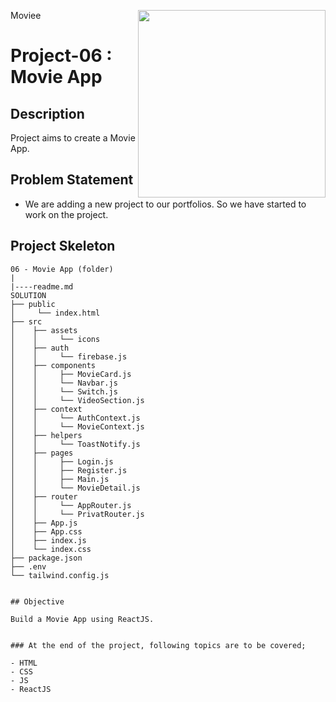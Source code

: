 <p>Moviee<img align="right" src="https://cdn.pixabay.com/photo/2019/09/19/18/05/clapboard-4489924_640.png" width="300px"></p>

# Project-06 : Movie App

## Description

Project aims to create a Movie App.

## Problem Statement

- We are adding a new project to our portfolios. So we have started to work on the project.

## Project Skeleton

```
06 - Movie App (folder)
|
|----readme.md
SOLUTION
├── public
│     └── index.html
├── src
│    ├── assets
│    │     └── icons
│    ├── auth
│    │     └── firebase.js
│    ├── components
│    │     ├── MovieCard.js
│    │     └── Navbar.js
│    │     └── Switch.js
│    │     └── VideoSection.js
│    ├── context
│    │     └── AuthContext.js
│    │     └── MovieContext.js
│    ├── helpers
│    │     └── ToastNotify.js
│    ├── pages
│    │     ├── Login.js
│    │     ├── Register.js
│    │     ├── Main.js
│    │     └── MovieDetail.js
│    ├── router
│    │     └── AppRouter.js
│    │     └── PrivatRouter.js
│    ├── App.js
│    ├── App.css
│    ├── index.js
│    └── index.css
├── package.json
├── .env
└── tailwind.config.js


## Objective

Build a Movie App using ReactJS.


### At the end of the project, following topics are to be covered;

- HTML
- CSS
- JS
- ReactJS